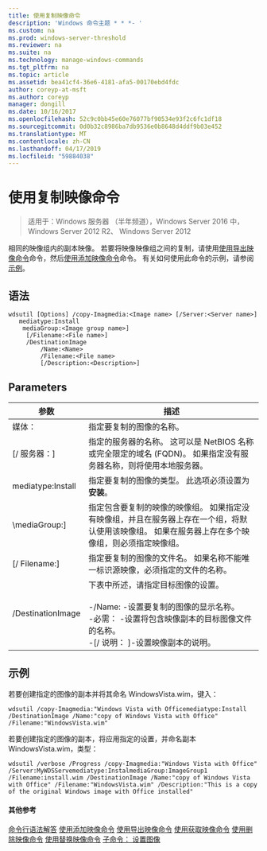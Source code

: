 ```yaml
---
title: 使用复制映像命令
description: 'Windows 命令主题 * * *- '
ms.custom: na
ms.prod: windows-server-threshold
ms.reviewer: na
ms.suite: na
ms.technology: manage-windows-commands
ms.tgt_pltfrm: na
ms.topic: article
ms.assetid: bea41cf4-36e6-4181-afa5-00170ebd4fdc
author: coreyp-at-msft
ms.author: coreyp
manager: dongill
ms.date: 10/16/2017
ms.openlocfilehash: 52c9c0bb45e60e76077bf90534e93f2c6fc1df18
ms.sourcegitcommit: 0d0b32c8986ba7db9536e0b8648d4ddf9b03e452
ms.translationtype: MT
ms.contentlocale: zh-CN
ms.lasthandoff: 04/17/2019
ms.locfileid: "59884038"
---
```

# <a name="using-the-copy-image-command"></a>使用复制映像命令

>适用于：Windows 服务器 （半年频道），Windows Server 2016 中，Windows Server 2012 R2、 Windows Server 2012

相同的映像组内的副本映像。 若要将映像映像组之间的复制，请使用[使用导出映像命令](using-the-export-image-command.md)命令，然后[使用添加映像命令](using-the-add-image-command.md)命令。
有关如何使用此命令的示例，请参阅[示例](#BKMK_examples)。
## <a name="syntax"></a>语法
```
wdsutil [Options] /copy-Imagmedia:<Image name> [/Server:<Server name>]
   mediatype:Install
    mediaGroup:<Image group name>]
     [/Filename:<File name>]
     /DestinationImage
         /Name:<Name>
         /Filename:<File name>
         [/Description:<Description>]
```
## <a name="parameters"></a>Parameters
|参数|描述|
|-------|--------|
媒体：<Image name>|指定要复制的图像的名称。|
|[/ 服务器：<Server name>]|指定的服务器的名称。 这可以是 NetBIOS 名称或完全限定的域名 (FQDN)。 如果指定没有服务器名称，则将使用本地服务器。|
mediatype:Install|指定要复制的图像的类型。 此选项必须设置为**安装**。|
|\mediaGroup:<Image group name>]|指定包含要复制的映像的映像组。 如果指定没有映像组，并且在服务器上存在一个组，将默认使用该映像组。 如果在服务器上存在多个映像组，则必须指定映像组。|
|[/ Filename:<Filename>]|指定要复制的图像的文件名。 如果名称不能唯一标识源映像，必须指定的文件的名称。|
|/DestinationImage|下表中所述，请指定目标图像的设置。<br /><br />-/Name:<Name> -设置要复制的图像的显示名称。<br />-必需：<Filename> -设置将包含映像副本的目标图像文件的名称。<br />-[/ 说明： <Description>]-设置映像副本的说明。|
## <a name="BKMK_examples"></a>示例
若要创建指定的图像的副本并将其命名 WindowsVista.wim，键入：
```
wdsutil /copy-Imagmedia:"Windows Vista with Officemediatype:Install /DestinationImage /Name:"copy of Windows Vista with Office" /Filename:"WindowsVista.wim"
```
若要创建指定的图像的副本，将应用指定的设置，并命名副本 WindowsVista.wim，类型：
```
wdsutil /verbose /Progress /copy-Imagmedia:"Windows Vista with Office" /Server:MyWDSServemediatype:InstalmediaGroup:ImageGroup1 
/Filename:install.wim /DestinationImage /Name:"copy of Windows Vista with Office" /Filename:"WindowsVista.wim" /Description:"This is a copy of the original Windows image with Office installed"
```
#### <a name="additional-references"></a>其他参考
[命令行语法解答](command-line-syntax-key.md)
[使用添加映像命令](using-the-add-image-command.md)
[使用导出映像命令](using-the-export-image-command.md)
[使用获取映像命令](using-the-get-image-command.md)
[使用删除映像命令](using-the-remove-image-command.md)
[使用替换映像命令](using-the-replace-image-command.md)
 [子命令： 设置图像](subcommand-set-image.md)

